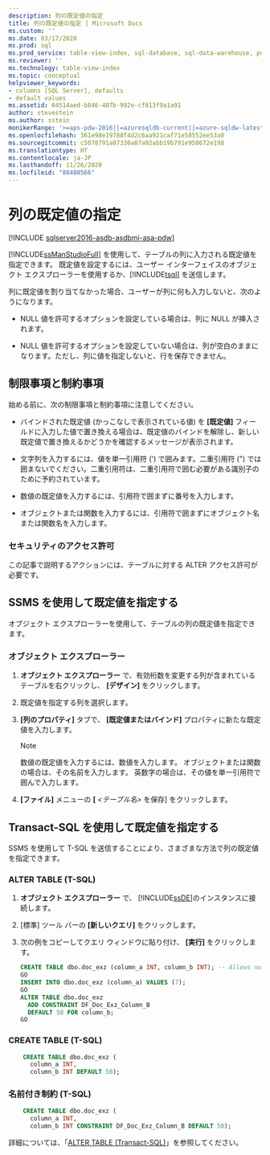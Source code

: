 ```yaml
---
description: 列の既定値の指定
title: 列の既定値の指定 | Microsoft Docs
ms.custom: ''
ms.date: 03/17/2020
ms.prod: sql
ms.prod_service: table-view-index, sql-database, sql-data-warehouse, pdw
ms.reviewer: ''
ms.technology: table-view-index
ms.topic: conceptual
helpviewer_keywords:
- columns [SQL Server], defaults
- default values
ms.assetid: 64514aed-b846-407b-992e-cf813f9a1a91
author: stevestein
ms.author: sstein
monikerRange: '>=aps-pdw-2016||=azuresqldb-current||=azure-sqldw-latest||>=sql-server-2016||=sqlallproducts-allversions||>=sql-server-linux-2017||=azuresqldb-mi-current'
ms.openlocfilehash: 361e98e19788f4d2c6aa921caf71e58552ee53a0
ms.sourcegitcommit: c5078791a07330a87a92abb19b791e950672e198
ms.translationtype: HT
ms.contentlocale: ja-JP
ms.lasthandoff: 11/26/2020
ms.locfileid: "88488566"
---
```

# <a name="specify-default-values-for-columns"></a>列の既定値の指定

[!INCLUDE [sqlserver2016-asdb-asdbmi-asa-pdw](../../includes/applies-to-version/sqlserver2016-asdb-asdbmi-asa-pdw.md)]

[!INCLUDE[ssManStudioFull](../../includes/ssmanstudiofull-md.md)] を使用して、テーブルの列に入力される既定値を指定できます。 既定値を設定するには、ユーザー インターフェイスのオブジェクト エクスプローラーを使用するか、[!INCLUDE[tsql](../../includes/tsql-md.md)] を送信します。

列に既定値を割り当てなかった場合、ユーザーが列に何も入力しないと、次のようになります。

- NULL 値を許可するオプションを設定している場合は、列に NULL が挿入されます。

- NULL 値を許可するオプションを設定していない場合は、列が空白のままになります。ただし、列に値を指定しないと、行を保存できません。

## <a name="limitations-and-restrictions"></a><a name="Restrictions"></a> 制限事項と制約事項

始める前に、次の制限事項と制約事項に注意してください。

- バインドされた既定値 (かっこなしで表示されている値) を **[既定値]** フィールドに入力した値で置き換える場合は、既定値のバインドを解除し、新しい既定値で置き換えるかどうかを確認するメッセージが表示されます。

- 文字列を入力するには、値を単一引用符 (') で囲みます。二重引用符 (") では囲まないでください。二重引用符は、二重引用符で囲む必要がある識別子のために予約されています。

- 数値の既定値を入力するには、引用符で囲まずに番号を入力します。

- オブジェクトまたは関数を入力するには、引用符で囲まずにオブジェクト名または関数名を入力します。

### <a name="security-permissions"></a><a name="Security"></a> セキュリティのアクセス許可

この記事で説明するアクションには、テーブルに対する ALTER アクセス許可が必要です。

## <a name="use-ssms-to-specify-a-default"></a><a name="SSMSProcedure"></a> SSMS を使用して既定値を指定する

オブジェクト エクスプローラーを使用して、テーブルの列の既定値を指定できます。

### <a name="object-explorer"></a>オブジェクト エクスプローラー

1. **オブジェクト エクスプローラー** で、有効桁数を変更する列が含まれているテーブルを右クリックし、 **[デザイン]** をクリックします。

2. 既定値を指定する列を選択します。

3. **[列のプロパティ]** タブで、 **[既定値またはバインド]** プロパティに新たな既定値を入力します。

   > [!NOTE]
   > 数値の既定値を入力するには、数値を入力します。 オブジェクトまたは関数の場合は、その名前を入力します。 英数字の場合は、その値を単一引用符で囲んで入力します。

4. **[ファイル]** メニューの **[** _<テーブル名>_ を保存] をクリックします。

## <a name="use-transact-sql-to-specify-a-default"></a><a name="TsqlProcedure"></a> Transact-SQL を使用して既定値を指定する

SSMS を使用して T-SQL を送信することにより、さまざまな方法で列の既定値を指定できます。

### <a name="alter-table-t-sql"></a>ALTER TABLE (T-SQL)

1. **オブジェクト エクスプローラー** で、 [!INCLUDE[ssDE](../../includes/ssde-md.md)]のインスタンスに接続します。

2. [標準] ツール バーの **[新しいクエリ]** をクリックします。

3. 次の例をコピーしてクエリ ウィンドウに貼り付け、 **[実行]** をクリックします。

   ```sql
   CREATE TABLE dbo.doc_exz (column_a INT, column_b INT); -- Allows nulls.
   GO
   INSERT INTO dbo.doc_exz (column_a) VALUES (7);
   GO
   ALTER TABLE dbo.doc_exz
     ADD CONSTRAINT DF_Doc_Exz_Column_B
     DEFAULT 50 FOR column_b;
   GO
   ```

<!--
The following two T-SQL code examples were offered by 'nycdotnet' (Steve) via public PR 1660, Feb 2019.
-->

### <a name="create-table-t-sql"></a>CREATE TABLE (T-SQL)

```sql
    CREATE TABLE dbo.doc_exz (
      column_a INT,
      column_b INT DEFAULT 50);
```

### <a name="named-constraint-t-sql"></a>名前付き制約 (T-SQL)

```sql
    CREATE TABLE dbo.doc_exz (
      column_a INT,
      column_b INT CONSTRAINT DF_Doc_Exz_Column_B DEFAULT 50);
```

詳細については、「[ALTER TABLE &#40;Transact-SQL&#41;](../../t-sql/statements/alter-table-transact-sql.md)」を参照してください。

